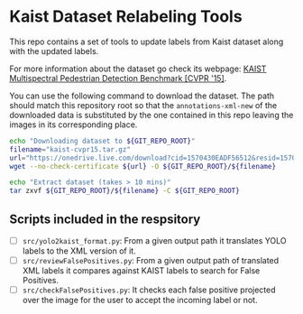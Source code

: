 # Kaist Dataset Relabeling Tools

This repo contains a set of tools to update labels from Kaist dataset along with the updated labels.

For more information about the dataset go check its webpage: [KAIST Multispectral Pedestrian Detection Benchmark [CVPR '15]](https://soonminhwang.github.io/rgbt-ped-detection/).

You can use the following command to download the dataset. The path should match this repository root so that the `annotations-xml-new` of the downloaded data is substituted by the one contained in this repo leaving the images in its corresponding place.

```sh
echo "Downloading dataset to ${GIT_REPO_ROOT}"
filename="kaist-cvpr15.tar.gz"
url="https://onedrive.live.com/download?cid=1570430EADF56512&resid=1570430EADF56512%21109419&authkey=AJcMP-7Yp86PWoE"
wget --no-check-certificate ${url} -O ${GIT_REPO_ROOT}/${filename}

echo "Extract dataset (takes > 10 mins)"
tar zxvf ${GIT_REPO_ROOT}/${filename} -C ${GIT_REPO_ROOT}
```

## Scripts included in the respsitory

- [ ] `src/yolo2kaist_format.py`: From a given output path it translates YOLO labels to the XML version of it.
- [ ] `src/reviewFalsePositives.py`: From a given output path of translated XML labels it compares against KAIST labels to search for False Positives.
- [ ] `src/checkFalsePositives.py`: It checks each false positive projected over the image for the user to accept the incoming label or not.
